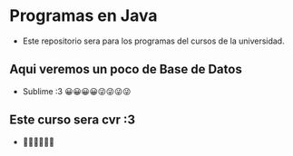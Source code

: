 # Programas en Java

- Este repositorio sera para los programas del cursos de la universidad.

## Aqui veremos un poco de Base de Datos

- Sublime :3 😀😀😀😀😜😜😜😜

## Este curso sera cvr :3

- 🍺🍺🍻🍻🥂🥛
